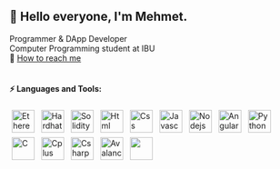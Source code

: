 ## 👋 Hello everyone, I'm Mehmet.
Programmer & DApp Developer<br>
Computer Programming student at IBU<br>
💬 [How to reach me](mailto:mehmetgulpolat@outlook.com)<br><br>
#### ⚡ Languages and Tools:
<p align="left">
<img src="https://upload.wikimedia.org/wikipedia/commons/thumb/0/05/Ethereum_logo_2014.svg/1257px-Ethereum_logo_2014.svg.png" alt="Ethereum" height="40" style="vertical-align:top; margin:4px">
<img src="https://seeklogo.com/images/H/hardhat-logo-888739EBB4-seeklogo.com.png" alt="Hardhat Ethereum" height="40" style="vertical-align:top; margin:4px">
<img src="https://upload.wikimedia.org/wikipedia/commons/thumb/9/98/Solidity_logo.svg/1200px-Solidity_logo.svg.png" alt="Solidity" height="40" style="vertical-align:top; margin:4px">
<img src="https://seeklogo.com/images/H/html5-logo-EF92D240D7-seeklogo.com.png" alt="Html" height="40" style="vertical-align:top; margin:4px">
<img src="https://seeklogo.com/images/C/css3-logo-8724075274-seeklogo.com.png" alt="Css" height="40" style="vertical-align:top; margin:4px">
<img src="https://seeklogo.com/images/J/javascript-js-logo-2949701702-seeklogo.com.png" alt="Javascript" height="40" style="vertical-align:top; margin:4px">
<img src="https://seeklogo.com/images/N/nodejs-logo-065257DE24-seeklogo.com.png" alt="Nodejs" height="40" style="vertical-align:top; margin:4px">
<img src="https://seeklogo.com/images/A/angular-logo-B76B1CDE98-seeklogo.com.png" alt="Angular" height="40" style="vertical-align:top; margin:4px">
<img src="https://seeklogo.com/images/P/python-logo-A32636CAA3-seeklogo.com.png" alt="Python" height="40" style="vertical-align:top; margin:4px">
<img src="https://seeklogo.com/images/C/c-programming-language-logo-9B32D017B1-seeklogo.com.png" alt="C" height="40" style="vertical-align:top; margin:4px">
<img src="https://seeklogo.com/images/C/c-logo-43CE78FF9C-seeklogo.com.png" alt="Cplus" height="40" style="vertical-align:top; margin:4px">
<img src="https://seeklogo.com/images/C/c-sharp-c-logo-02F17714BA-seeklogo.com.png" alt="Csharp" height="40" style="vertical-align:top; margin:4px">
<img src="https://www.prasm.io/wp-content/uploads/2021/04/avalanche-avax-logo.png" alt="Avalanche" height="40" style="vertical-align:top; margin:4px">
<img src="" alt="" height="40" style="vertical-align:top; margin:4px">
</p>
